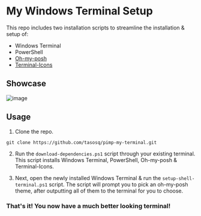 # My Windows Terminal Setup

This repo includes two installation scripts to streamline the installation & setup of:

- Windows Terminal
- PowerShell
- [Oh-my-posh](https://ohmyposh.dev/)
- [Terminal-Icons](https://github.com/devblackops/Terminal-Icons)

## Showcase
![image](https://github.com/tasosq/pimp-my-terminal/assets/105006739/a512f3df-1749-49c5-a828-bbe57cfc0091)

## Usage

1. Clone the repo.

```
git clone https://github.com/tasosq/pimp-my-terminal.git
```

2. Run the `download-dependencies.ps1` script through your existing terminal. This script installs Windows Terminal, PowerShell, Oh-my-posh & Terminal-Icons.

3. Next, open the newly installed Windows Terminal & run the `setup-shell-terminal.ps1` script.
   The script will prompt you to pick an oh-my-posh theme, after outputting all of them to the terminal for you to choose.

### That's it! You now have a much better looking terminal!
